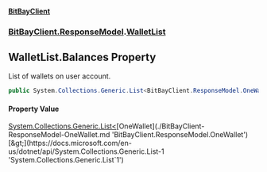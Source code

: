 #### [BitBayClient](./index.md 'index')
### [BitBayClient.ResponseModel](./BitBayClient-ResponseModel.md 'BitBayClient.ResponseModel').[WalletList](./BitBayClient-ResponseModel-WalletList.md 'BitBayClient.ResponseModel.WalletList')
## WalletList.Balances Property
List of wallets on user account.  
```csharp
public System.Collections.Generic.List<BitBayClient.ResponseModel.OneWallet> Balances { get; set; }
```
#### Property Value
[System.Collections.Generic.List&lt;](https://docs.microsoft.com/en-us/dotnet/api/System.Collections.Generic.List-1 'System.Collections.Generic.List`1')[OneWallet](./BitBayClient-ResponseModel-OneWallet.md 'BitBayClient.ResponseModel.OneWallet')[&gt;](https://docs.microsoft.com/en-us/dotnet/api/System.Collections.Generic.List-1 'System.Collections.Generic.List`1')  
